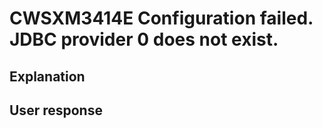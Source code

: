 # CWSXM3414E Configuration failed.  JDBC provider 0 does not exist.

## Explanation

## User response